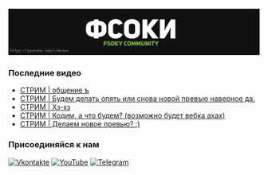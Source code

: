 [![Header](https://github.com/Fsoky/Fsoky/blob/main/assets/header-github.jpg)](https://youtube.com/c/Фсоки)

### Последние видео
<!-- YOUTUBE:START -->
- [СТРИМ | общение ъ](https://www.youtube.com/watch?v=qKJx2rt6cPg)
- [СТРИМ | Будем делать опять или снова новой превъю наверное да.](https://www.youtube.com/watch?v=knVEAW2vZ9M)
- [СТРИМ | Хз-хз](https://www.youtube.com/watch?v=1iEvYwXSrU4)
- [СТРИМ | Кодим, а что будем? &lpar;возможно будет вебка ахах&rpar;](https://www.youtube.com/watch?v=Pxf3FTPD-Qc)
- [СТРИМ | Делаем новое превью? :&rpar;](https://www.youtube.com/watch?v=bcL-gv00VCo)
<!-- YOUTUBE:END -->

### Присоединяйся к нам
[![Vkontakte](https://img.shields.io/badge/Vkontakte-black?style=for-the-badge&logo=VK)](https://vk.com/fsoky)
[![YouTube](https://img.shields.io/badge/YouTube-red?style=for-the-badge&logo=YouTube)](https://youtube.com/c/Фсоки)
[![Telegram](https://img.shields.io/badge/Telegram-blue?style=for-the-badge&logo=Telegram)](https://t.me/fsokycommunity)
